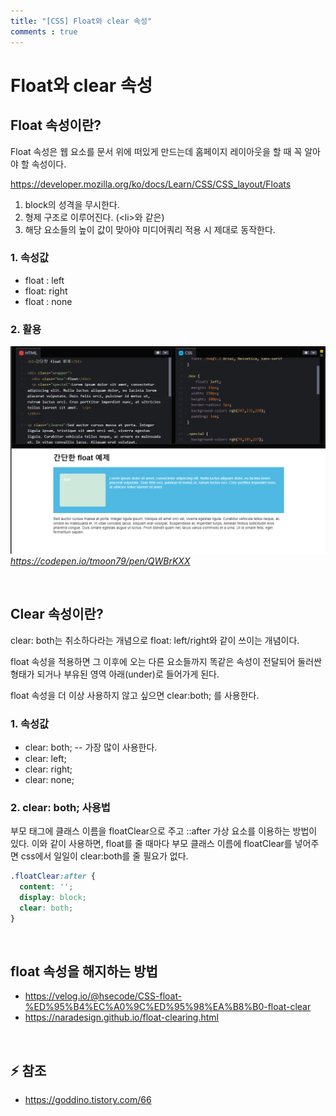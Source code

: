```yaml
---
title: "[CSS] Float와 clear 속성"
comments : true
---
```


# Float와 clear 속성


## Float 속성이란?

Float 속성은 웹 요소를 문서 위에 떠있게 만드는데 홈페이지 레이아웃을 할 때 꼭 알아야 할 속성이다.

<https://developer.mozilla.org/ko/docs/Learn/CSS/CSS_layout/Floats>

1. block의 성격을 무시한다.
2. 형제 구조로 이루어진다. (\<li>와 같은)
3. 해당 요소들의 높이 값이 맞아야 미디어쿼리 적용 시 제대로 동작한다.

### 1. 속성값
* float : left
* float: right
* float : none

### 2. 활용
![missing](../assets/img/2023/230126_1.png) *https://codepen.io/tmoon79/pen/QWBrKXX*

<br>

## Clear 속성이란?

clear: both는 취소하다라는 개념으로 float: left/right와 같이 쓰이는 개념이다.

float 속성을 적용하면 그 이후에 오는 다른 요소들까지 똑같은 속성이 전달되어 둘러싼 형태가 되거나 부유된 영역 아래(under)로 들어가게 된다.

float 속성을 더 이상 사용하지 않고 싶으면 clear:both; 를 사용한다.

### 1. 속성값
* clear: both;  -- 가장 많이 사용한다.
* clear: left;
* clear: right;
* clear: none;

### 2. clear: both; 사용법
부모 태그에 클래스 이름을 floatClear으로 주고 ::after 가상 요소를 이용하는 방법이 있다. 이와 같이 사용하면, float를 줄 때마다 부모 클래스 이름에 floatClear를 넣어주면 css에서 일일이 clear:both를 줄 필요가 없다.

```css
.floatClear:after {
  content: '';
  display: block;
  clear: both;
}
```

<br>

## float 속성을 해지하는 방법
* <https://velog.io/@hsecode/CSS-float-%ED%95%B4%EC%A0%9C%ED%95%98%EA%B8%B0-float-clear>
* <https://naradesign.github.io/float-clearing.html>

<br>

## ⚡ 참조 
* <https://goddino.tistory.com/66>

<br>
